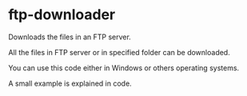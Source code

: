 # ftp-downloader

Downloads the files in an FTP server.

All the files in FTP server or in specified folder can be downloaded. 

You can use this code either in Windows or others operating systems. 

A small example is explained in code.
